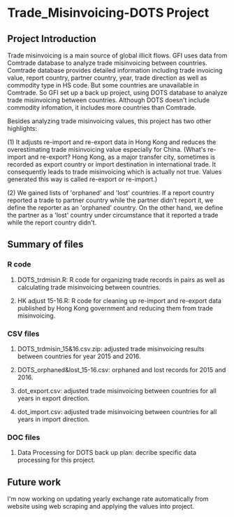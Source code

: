 # Trade_Misinvoicing-DOTS Project

## Project Introduction
Trade misinvoicing is a main source of global illicit flows. GFI uses data from Comtrade database to analyze trade misinvoicing between countries. Comtrade database provides detailed information including trade invoicing value, report country, partner country, year, trade direction as well as commodity type in HS code. But some countries are unavailable in Comtrade. So GFI set up a back up project, using DOTS database to analyze trade misinvoicing between countries. Although DOTS doesn't include commodity infomation, it includes more countries than Comtrade. 

Besides analyzing trade misinvoicing values, this project has two other highlights: 

(1) It adjusts re-import and re-export data in Hong Kong and reduces the overestimating trade misinvoicing value especially for China. (What's re-import and re-export? Hong Kong, as a major transfer city, sometimes is recorded as export country or import destination in international trade. It consequently leads to trade misinvoicing which is actually not true. Values generated this way is called re-export or re-import.)

(2) We gained lists of 'orphaned' and 'lost' countries. If a report country reported a trade to partner country while the partner didn't report it, we define the reporter as an 'orphaned' country. On the other hand, we define the partner as a 'lost' country under circumstance that it reported a trade while the report country didn't.


## Summary of files
### R code
  1. DOTS_trdmisin.R: R code for organizing trade records in pairs as well as calculating trade misinvoicing between countries.
  
  2. HK adjust 15-16.R: R code for cleaning up re-import and re-export data published by Hong Kong government and reducing them from trade misinvoicing.
  
### CSV files
  1. DOTS_trdmisin_15&16.csv.zip: adjusted trade misinvoicing results between countries for year 2015 and 2016.
  
  2. DOTS_orphaned&lost_15-16.csv: orphaned and lost records for 2015 and 2016.
  
  3. dot_export.csv: adjusted trade misinvoicing between countries for all years in export direction.
  
  4. dot_import.csv: adjusted trade misinvoicing between countries for all years in import direction.
  
### DOC files
  1. Data Processing for DOTS back up plan: decribe specific data processing for this project.


## Future work
I'm now working on updating yearly exchange rate automatically from website using web scraping and applying the values into project.
